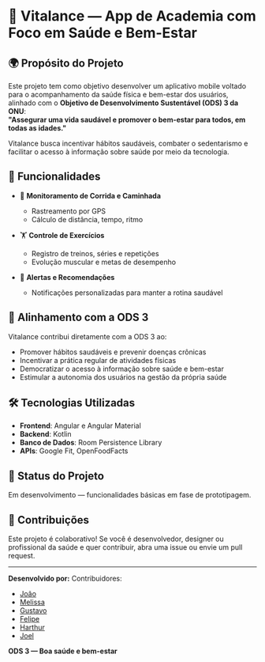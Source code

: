 # 💪 Vitalance — App de Academia com Foco em Saúde e Bem-Estar

## 🌍 Propósito do Projeto

Este projeto tem como objetivo desenvolver um aplicativo mobile voltado para o acompanhamento da saúde física e bem-estar dos usuários, alinhado com o **Objetivo de Desenvolvimento Sustentável (ODS) 3 da ONU**:  
**"Assegurar uma vida saudável e promover o bem-estar para todos, em todas as idades."**

Vitalance busca incentivar hábitos saudáveis, combater o sedentarismo e facilitar o acesso à informação sobre saúde por meio da tecnologia.

## 🧠 Funcionalidades

- 🏃 **Monitoramento de Corrida e Caminhada**
  - Rastreamento por GPS
  - Cálculo de distância, tempo, ritmo

- 🏋️ **Controle de Exercícios**
  - Registro de treinos, séries e repetições
  - Evolução muscular e metas de desempenho


- 🔔 **Alertas e Recomendações**
  - Notificações personalizadas para manter a rotina saudável

## 🎯 Alinhamento com a ODS 3

Vitalance contribui diretamente com a ODS 3 ao:

- Promover hábitos saudáveis e prevenir doenças crônicas
- Incentivar a prática regular de atividades físicas
- Democratizar o acesso à informação sobre saúde e bem-estar
- Estimular a autonomia dos usuários na gestão da própria saúde

## 🛠️ Tecnologias Utilizadas

- **Frontend**: Angular e Angular Material 
- **Backend**: Kotlin
- **Banco de Dados**:  Room Persistence Library
- **APIs**: Google Fit, OpenFoodFacts

## 🚧 Status do Projeto

Em desenvolvimento — funcionalidades básicas em fase de prototipagem.

## 🤝 Contribuições

Este projeto é colaborativo! Se você é desenvolvedor, designer ou profissional da saúde e quer contribuir, abra uma issue ou envie um pull request.

---

**Desenvolvido por:** Contribuidores:
- [João](https://github.com/640Joao)
- [Melissa](https://github.com/melissayuli)
- [Gustavo](https://github.com/gustadeb)
- [Felipe](https://github.com/felipe1dev)
- [Harthur](https://github.com/harthur123)
- [Joel](https://github.com/joelwolly)

**ODS 3 — Boa saúde e bem-estar**
